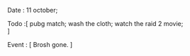 Date : 11 october; 

Todo :[
    pubg match; 
    wash the cloth; 
    watch the raid 2 movie;  
]

Event : [
    Brosh gone.
]

